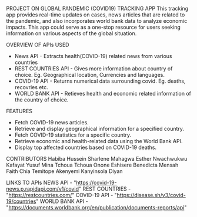 PROJECT ON GLOBAL PANDEMIC (COVID19) TRACKING APP
This tracking app provides real-time updates on cases, news articles that are related to the pandemic, and also incorporates world bank data to analyze economic impacts. This app could serve as a one-stop resource for users seeking information on various aspects of the global situation.

OVERVIEW OF APIs USED
* News API - Extracts health(COVID-19) related news from various countries
* REST COUNTRIES API - Gives more information about country of choice. Eg. Geographical location, Currencies and languages.
* COVID-19 API - Returns numerical data surrounding covid. Eg. deaths, recovries etc.
* WORLD BANK API - Retieves health and economic related information of the country of choice.

FEATURES 
* Fetch COVID-19 news articles.
* Retrieve and display geographical information for a specified country.
* Fetch COVID-19 statistics for a specific country.
* Retrieve economic and health-related data using the World Bank API.
* Display top affected countries based on COVID-19 deaths.

CONTRIBUTORS
Habiba Hussein
Sharlene Mahagwa
Esther Nwachwukwu
Kafayat Yusuf
Mina Tchoua Tchoua 
Onone Eshisere
Benedicta Mensah
Faith Chia 
Temitope Akenyemi
Kanyinsola Diyan


LINKS TO APIs
NEWS API - "https://covid-19-news.p.rapidapi.com/v1/covid"
REST COUNTRIES - "https://restcountries.com/"
COVID-19 API - "https://disease.sh/v3/covid-19/countries"
WORLD BANK API - "https://documents.worldbank.org/en/publication/documents-reports/api"
